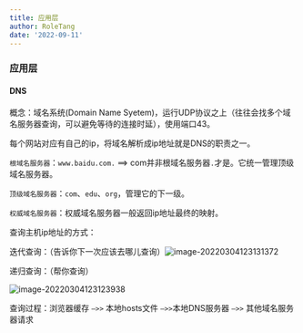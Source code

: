 ```yaml
---
title: 应用层
author: RoleTang
date: '2022-09-11'
---
```


### 应用层

#### DNS

概念：域名系统(Domain Name Syetem)，运行UDP协议之上（往往会找多个域名服务器查询，可以避免等待的连接时延），使用端口43。

每个网站对应有自己的ip，将域名解析成ip地址就是DNS的职责之一。

`根域名服务器`：`www.baidu.com.` ==> com并非根域名服务器``.``才是。它统一管理顶级域名服务器。

`顶级域名服务器`：`com`、`edu`、`org`，管理它的下一级。

`权威域名服务器`：权威域名服务器一般返回ip地址最终的映射。

查询主机ip地址的方式：

迭代查询：（告诉你下一次应该去哪儿查询）![image-20220304123131372](/network/迭代查询.png)

递归查询：（帮你查询）

![image-20220304123123938](/network/递归查询.png)

查询过程：浏览器缓存 `—>>` 本地hosts文件 `—>>`本地DNS服务器 `—>>` 其他域名服务器请求
